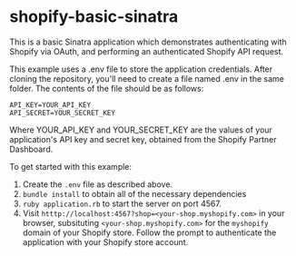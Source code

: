 # shopify-basic-sinatra

This is a basic Sinatra application which demonstrates authenticating with Shopify via OAuth, and performing an authenticated Shopify API request.

This example uses a .env file to store the application credentials. After cloning the repository, you'll need to create a file named .env in the same folder. The contents of the file should be as follows:

```
API_KEY=YOUR_API_KEY
API_SECRET=YOUR_SECRET_KEY
```

Where YOUR_API_KEY and YOUR_SECRET_KEY are the values of your application's API key and secret key, obtained from the Shopify Partner Dashboard.

To get started with this example:

1. Create the `.env` file as described above.
2. `bundle install` to obtain all of the necessary dependencies
3. `ruby application.rb` to start the server on port 4567.
4. Visit `htttp://localhost:4567?shop=<your-shop.myshopify.com>` in your browser, subsituting `<your-shop.myshopify.com>` for the `myshopify` domain of your Shopify store. Follow the prompt to authenticate the application with your Shopify store account.
